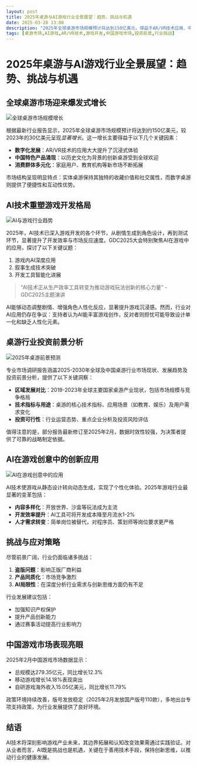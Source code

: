 ```yaml
---
layout: post
title: 2025年桌游与AI游戏行业全景展望：趋势、挑战与机遇
date: 2025-03-28 13:08
description: "2025年全球桌游市场规模预计将达到150亿美元，得益于AR/VR技术应用、中国特色产品涌现及消费群体多元化。AI技术深入游戏开发各环节，提升效率与创新，但也引发设计单一化担忧。中国游戏市场表现亮眼，总规模达279.35亿元，同比增长12.3%。行业面临盗版、同质化等挑战，需加强知识产权保护与创新能力。"
tags: [桌游市场,AI游戏,AR/VR技术,游戏开发,中国游戏市场,投资前景,行业挑战]
---
```


# 2025年桌游与AI游戏行业全景展望：趋势、挑战与机遇

## 全球桌游市场迎来爆发式增长

![全球桌游市场规模增长](https://s.coze.cn/t/rIt9JgUazSs/ "全球桌游市场规模增长")

根据最新行业报告显示，2025年全球桌游市场规模预计将达到约150亿美元，较2023年的30亿美元呈现*显著增长*。这一增长主要得益于以下几个关键因素：

- **数字化发展**：AR/VR技术的应用大大提升了沉浸式体验
- **中国特色产品涌现**：以历史文化为背景的创新桌游受到全球欢迎
- **消费群体多元化**：家庭用户、教育机构等新市场不断拓展

市场结构呈现明显特点：实体桌游保持其独特的收藏价值和社交属性，而数字桌游则提供了便捷性和互动性优势。

## AI技术重塑游戏开发格局

![AI与游戏行业趋势](https://s.coze.cn/t/1qPV4cjgyBQ/ "AI与游戏行业趋势")

2025年，AI技术已深入游戏开发的各个环节，从剧情生成到角色设计，再到测试环节，显著提升了开发效率与市场反应速度。GDC2025大会特别聚焦AI在游戏中的应用，探讨了以下关键议题：

1. 游戏内AI深度应用
2. 叙事生成技术突破
3. 开发工具智能化进展

> "AI技术正从生产效率工具转变为推动游戏玩法创新的核心力量" - GDC2025主题演讲

AI能够动态调整剧情、增强角色人性化反应，显著提升游戏沉浸感。然而，行业对AI应用仍存在争议：支持者认为AI能丰富游戏创作，反对者则担忧可能导致设计单一化和缺乏人性化元素。

## 桌游行业投资前景分析

![2025年桌游前景预测](https://s.coze.cn/t/SzUmWizrRAw/ "2025年桌游前景预测")

专业市场调研报告涵盖2025-2030年全球及中国桌游行业市场现状、发展趋势及投资前景分析，提供了以下关键洞察：

- **区域发展对比**：2019-2023年全球主要国家桌游产业现状，包括市场规模与竞争格局
- **技术指标与用途**：桌游的核心技术指标、应用场景（如教育、娱乐）及用户需求变化
- **投资可行性**：行业运营态势、重点企业分析及投资风险评估

值得注意的是，部分报告最新修订至2025年2月，数据时效性较强，为决策者提供了可靠的战略制定依据。

## AI在游戏创意中的创新应用

![AI在游戏创意中的应用](https://s.coze.cn/t/SLDg6UMtVhI/ "AI在游戏创意中的应用")

AI技术使游戏从静态设计转向动态生成，实现了个性化体验。2025年游戏行业最显著的变革包括：

- **内容多样化**：开放世界、沙盒等玩法成为主流
- **开发效率提升**：AI工具可将开发成本降至月流水1-2%
- **人才需求转变**：简单岗位被替代，对程序员、策划师等岗位要求更严格

## 挑战与应对策略

尽管前景广阔，行业仍面临诸多挑战：

1. **盗版问题**：影响正版厂商利益
2. **产品同质化**：市场竞争激烈
3. **AI局限性**：在深度分析行业需求与创新思维方面仍有不足

行业发展建议包括：
- 加强知识产权保护
- 提升产品创新能力
- 通过赛事活动提高行业影响力

## 中国游戏市场表现亮眼

2025年2月中国游戏市场数据显示：
- 总规模达279.35亿元，同比增长12.3%
- 移动游戏增长14.18%表现突出
- 自研游戏海外收入15.05亿美元，同比增长11.79%

政策环境持续改善，版号发放稳定（2025年2月发放国产版号110款），多地出台专项支持政策，为行业发展提供了良好环境。

## 结语

AI技术将深刻影响游戏产业未来，其边界拓展和认知改变效果需通过实践验证。对从业者而言，AI既是挑战也是机遇，关键在于善用技术手段，保持创新思维，以推动行业的健康发展。


